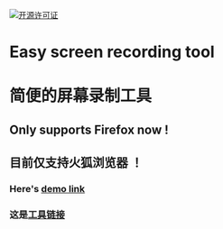 [![开源许可证](https://img.shields.io/badge/license-BSD-blue.svg?style=plastic)](LICENSE)
# Easy screen recording tool
# 简便的屏幕录制工具
## Only supports Firefox now !
## 目前仅支持火狐浏览器 ！
### Here's [demo link](https://caokefan.github.io/screen/)
### 这是[工具链接](https://caokefan.github.io/screen/)